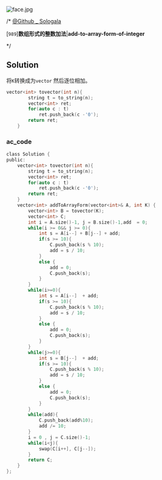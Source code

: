 ![face.jpg](https://pic.leetcode-cn.com/5f44c38cfca16ba4f3886e1c9e298c5ab18a215dc25e965ec357a430e783b3af-face.jpg)

/*
[@Github _ Sologala](https://github.com/Sologala/LeetCode.git)

[`989`]**数组形式的整数加法**|**add-to-array-form-of-integer**

*/



## **Solution** 

将`K`转换成为`vector` 然后逐位相加。

```c
vector<int> tovector(int n){
        string t = to_string(n);
        vector<int> ret;
        for(auto c : t)
            ret.push_back(c -'0');
        return ret;
    }
```



### **ac_code**
```c
class Solution {
public:
    vector<int> tovector(int n){
        string t = to_string(n);
        vector<int> ret;
        for(auto c : t)
            ret.push_back(c -'0');
        return ret;
    }
    vector<int> addToArrayForm(vector<int>& A, int K) {
        vector<int> B = tovector(K);
        vector<int> C;
        int i = A.size()-1, j = B.size()-1,add  = 0;
        while(i >= 0&& j >= 0){
            int s = A[i--] + B[j--] + add;
            if(s >= 10){
                C.push_back(s % 10);
                add = s / 10;
            }
            else {
                add = 0;
                C.push_back(s);
            }
        }
        while(i>=0){
            int s = A[i--]  + add;
            if(s >= 10){
                C.push_back(s % 10);
                add = s / 10;
            }
            else {
                add = 0;
                C.push_back(s);
            }
        }
        while(j>=0){
            int s = B[j--]  + add;
            if(s >= 10){
                C.push_back(s % 10);
                add = s / 10;
            }
            else {
                add = 0;
                C.push_back(s);
            }
        }
        while(add){
            C.push_back(add%10);
            add /= 10;
        }
        i = 0 , j = C.size()-1;
        while(i<j){
            swap(C[i++], C[j--]);
        }
        return C;
    }
};
```